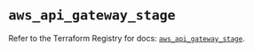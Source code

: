 # `aws_api_gateway_stage`

Refer to the Terraform Registry for docs: [`aws_api_gateway_stage`](https://registry.terraform.io/providers/hashicorp/aws/5.46.0/docs/resources/api_gateway_stage).
